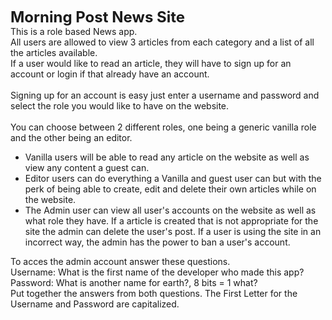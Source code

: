 **<font size="5">Morning Post News Site</font>** <br/>
This is a role based News app. <br/>
All users are allowed to view 3 articles from each category and a list of all the articles available.
<br/>
If a user would like to read an article, they will have to sign up for an account or login if that already have an account. <br/>
<br/>
Signing up for an account is easy just enter a username and password and select the role you would like to have on the website.<br/>
<br/>
You can choose between 2 different roles, one being a generic vanilla role and the other being an editor. 
* Vanilla users will be able to read any article on the website as well as view any content a guest can.
* Editor users can do everything a Vanilla and guest user can but with the perk of being able to create, edit and delete their own         articles while on the website. 
* The Admin user can view all user's accounts on the website as well as what role they have. If a article is created that is not appropriate for the site the admin can delete the user's post. If a user is using the site in an incorrect way, the admin has the power to ban a user's account.

To acces the admin account answer these questions. <br/> 
Username: What is the first name of the developer who made this app? <br/>
Password: What is another name for earth?,  8 bits = 1 what? <br/>
Put together the answers from both questions.
The First Letter for the Username and Password are capitalized.
